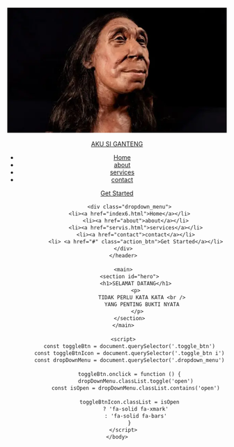 ![alt text](https://github.com/elmanuk22/garauah/blob/main/eljajang.jpg?raw=true)

<!DOCTYPE html>
<html lang="en">
    <head>
        <meta charset="utf-8"/>
        <meta http-equiv="X-UA-Compatible" content="IE=edge"/>
        <meta name="viewport" content="width=device-width, initial-scale=1.0"/>
        <link rel="stylesheet" 
        href="https://cdnjs.cloudflare.com/ajax/libs/font-awesome/6.6.0/css/all.min.css" 
        integrity="sha512-Kc323vGBEqzTmouAECnVceyQqyqdsSiqLQISBL29aUW4U/M7pSPA/gEUZQqv1cwx4OnYxTxve5UMg5GT6L4JJg==" 
        crossorigin="anonymous" 
        referrerpolicy="no-referrer"
         />
        <link rel="stylesheet" href="style6.css"/>
        <title>PENGEN APA YA</title>
    </head>
    <body>
        <header>
            <div class="navbar">
                <div class="logo"><a href="#"> AKU SI GANTENG</a></div>
                <ul class="links">
                    <li><a href="hero">Home</a></li>
                    <li><a href="about">about</a></li>
                    <li><a href="servis.html">services</a></li>
                    <li><a href="contact">contact</a></li>
                </ul>
                <a href="#" class="action_btn">Get Started</a>
                <div class="toggle_btn">
                    <i class="fa-solid fa-bars"></i>
                </div>
            </div>

            <div class="dropdown_menu">
            <li><a href="index6.html">Home</a></li>
                <li><a href="about">about</a></li>
                <li><a href="servis.html">services</a></li>
                <li><a href="contact">contact</a></li>
                <li> <a href="#" class="action_btn">Get Started</a></li>
            </div>    
        </header>
        
        <main>
            <section id="hero">
                <h1>SELAMAT DATANG</h1>
                <p>
                    TIDAK PERLU KATA KATA <br />
                     YANG PENTING BUKTI NYATA 
                    </p>   
            </section>
        </main>

        <script>
            const toggleBtn = document.querySelector('.toggle_btn')
            const toggleBtnIcon = document.querySelector('.toggle_btn i')
            const dropDownMenu = document.querySelector('.dropdown_menu')

            toggleBtn.onclick = function () {
                dropDownMenu.classList.toggle('open')
                const isOpen = dropDownMenu.classList.contains('open')
                
            toggleBtnIcon.classList = isOpen
                ? 'fa-solid fa-xmark'
                : 'fa-solid fa-bars'
            }
        </script>
    </body>
</html>
